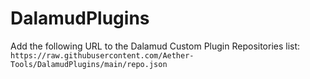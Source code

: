 # DalamudPlugins

Add the following URL to the Dalamud Custom Plugin Repositories list:  
`https://raw.githubusercontent.com/Aether-Tools/DalamudPlugins/main/repo.json`
